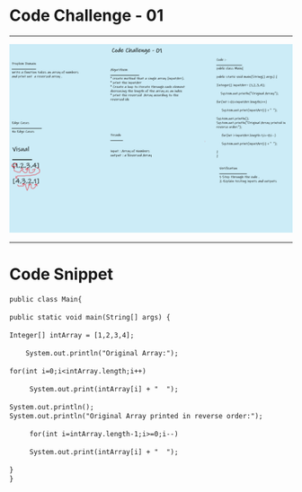 # Code Challenge - 01
***
![img](../whiteBoards/codeChallenge01.png)

***
# Code Snippet
``` 
public class Main{

public static void main(String[] args) {

Integer[] intArray = [1,2,3,4];

    System.out.println("Original Array:");

for(int i=0;i<intArray.length;i++)

     System.out.print(intArray[i] + "  ");
 
System.out.println();
System.out.println("Original Array printed in reverse order:");

     for(int i=intArray.length-1;i>=0;i--)

     System.out.print(intArray[i] + "  ");

}
}
```
